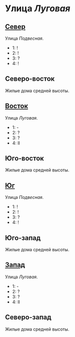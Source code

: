 # Улица *Луговая*

## [Север](./585060.md)

Улица *Подвесная*.

* 1:    !
* 2:    !
* 3:    ?
* 4:    !

## Северо-восток

Жилые дома средней высоты.

## [Восток](./590062.md)

Улица *Луговая*.

* 1:    -
* 2:    ?
* 3:    ?
* 4:    II

## Юго-восток

Жилые дома средней высоты.

## [Юг](./585070.md)

Улица *Подвесная*.

* 1:    !
* 2:    !
* 3:    ?
* 4:    !

## Юго-запад

Жилые дома средней высоты.

## [Запад](./570062.md)

Улица *Луговая*.

* 1:    -
* 2:    ?
* 3:    ?
* 4:    II

## Северо-запад

Жилые дома средней высоты.
